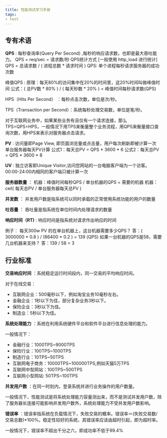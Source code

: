 ```yaml
---
title: 性能测试学习手册
tags:
- test
---
```

## 专有术语
**QPS** :
每秒查询率(Query Per Second) ,每秒的响应请求数，也即是最大吞吐能力。
QPS = req/sec = 请求数/秒
QPS统计方式 [一般使用 http_load 进行统计]
QPS = 总请求数 / ( 进程总数 * 请求时间 )
QPS: 单个进程每秒请求服务器的成功次数

峰值QPS :
原理：每天80%的访问集中在20%的时间里，这20%时间叫做峰值时间
公式：( 总PV数 * 80% ) / ( 每天秒数 * 20% ) = 峰值时间每秒请求数(QPS)

<!--more-->

HPS（Hits Per Second） ：每秒点击次数，单位是次/秒。

TPS（Transaction per Second）：系统每秒处理交易数，单位是笔/秒。

对于互联网业务中，如果某些业务有且仅有一个请求连接，那么TPS=QPS=HPS，一般情况下用TPS来衡量整个业务流程，用QPS来衡量接口查询次数，用HPS来表示对服务器点击请求。

**PV** :
访问量即Page View, 即页面浏览量或点击量，用户每次刷新即被计算一次
单台服务器每天PV计算
公式1：每天总PV = QPS * 3600 * 6
公式2：每天总PV = QPS * 3600 * 8

**UV** :
独立访客即Unique Visitor,访问您网站的一台电脑客户端为一个访客。00:00-24:00内相同的客户端只被计算一次

**服务器数量** ：
机器：峰值时间每秒QPS / 单台机器的QPS = 需要的机器
机器：ceil( 每天总PV / 单台服务器每天总PV )

**并发数** ：
并发用户数是指系统可以同时承载的正常使用系统功能的用户的数量

**吐吞量** ：
吞吐量是指系统在单位时间内处理请求的数量

**响应时间（RT)** :
响应时间是指系统对请求作出响应的时间

例子：
每天300w PV 的在单台机器上，这台机器需要多少QPS？
答：( 3000000 * 0.8 ) / (86400 * 0.2 ) = 139 (QPS)
如果一台机器的QPS是58，需要几台机器来支持？
答：139 / 58 = 3

## 行业标准

**交易响应时间** ：系统稳定运行时间段内，同一交易的平均响应时间。 

对于在线交易：

* 互联网企业：500毫秒以下，例如淘宝业务10毫秒左右。
* 金融企业：1秒以下为佳，部分复杂业务3秒以下。
* 保险企业：3秒以下为佳。
* 制造业：5秒以下为佳。

**系统处理能力** ：系统在利用系统硬件平台和软件平台进行信息处理的能力。

一般情况下：

* 金融行业：1000TPS~9000TPS
* 保险行业：100TPS~1000TPS
* 制造行业：10TPS~50TPS
* 互联网电子商务：10000TPS~100000TPS,例如天猫5万TPS
* 互联网中型网站：100TPS~500TPS
* 互联网小型网站: 50TPS~100TPS

**并发用户数** ：在同一时刻内，登录系统并进行业务操作的用户数量。

一般情况下，性能测试是将系统处理能力容量测出来，而不是测试并发用户数，除了服务器长连接可能影响并发用户数外，系统处理能力不受并发用户数影响。

**错误率** ：错误率指系统在负载情况下，失败交易的概率。错误率＝(失败交易数/交易总数)*100%。稳定性较好的系统，其错误率应该由超时引起，即为超时率。

一般情况下，错误率不超出千分之六，即成功率不低于99.4%

